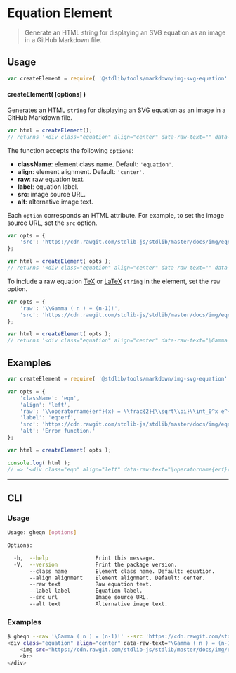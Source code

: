 # Equation Element

> Generate an HTML string for displaying an SVG equation as an image in a GitHub Markdown file.


<!-- Section to include introductory text. Make sure to keep an empty line after the intro `section` element and another before the `/section` close. -->

<section class="intro">

</section>

<!-- /.intro -->

<!-- Package usage documentation. -->

<section class="usage">

## Usage

``` javascript
var createElement = require( '@stdlib/tools/markdown/img-svg-equation' );
```

#### createElement( \[options\] )

Generates an HTML `string` for displaying an SVG equation as an image in a GitHub Markdown file.

``` javascript
var html = createElement();
// returns '<div class="equation" align="center" data-raw-text="" data-equation="">\n    <img src="" alt="">\n    <br>\n</div>'
```

The function accepts the following `options`:

* __className__: element class name. Default: `'equation'`.
* __align__: element alignment. Default: `'center'`.
* __raw__: raw equation text.
* __label__: equation label.
* __src__: image source URL.
* __alt__: alternative image text.

Each `option` corresponds an HTML attribute. For example, to set the image source URL, set the `src` option.

``` javascript
var opts = {
    'src': 'https://cdn.rawgit.com/stdlib-js/stdlib/master/docs/img/eqn1.svg'
};

var html = createElement( opts );
// returns '<div class="equation" align="center" data-raw-text="" data-equation="">\n    <img src="https://cdn.rawgit.com/stdlib-js/stdlib/master/docs/img/eqn1.svg" alt="">\n    <br>\n</div>'
```

To include a raw equation [TeX][tex] or [LaTeX][latex] `string` in the element, set the `raw` option.

``` javascript
var opts = {
    'raw': '\\Gamma ( n ) = (n-1)!',
    'src': 'https://cdn.rawgit.com/stdlib-js/stdlib/master/docs/img/eqn1.svg'
};

var html = createElement( opts );
// returns '<div class="equation" align="center" data-raw-text="\Gamma ( n ) = (n-1)!" data-equation="">\n    <img src="https://cdn.rawgit.com/stdlib-js/stdlib/master/docs/img/eqn1.svg" alt="">\n    <br>\n</div>'
```

</section>

<!-- /.usage -->

<!-- Package usage notes. Make sure to keep an empty line after the `section` element and another before the `/section` close. -->

<section class="notes">

</section>

<!-- /.notes -->

<!-- Package usage examples. -->

<section class="examples">

## Examples

``` javascript
var createElement = require( '@stdlib/tools/markdown/img-svg-equation' );

var opts = {
    'className': 'eqn',
    'align': 'left',
    'raw': '\\operatorname{erf}(x) = \\frac{2}{\\sqrt\\pi}\\int_0^x e^{-t^2}\\,\\mathrm dt',
    'label': 'eq:erf',
    'src': 'https://cdn.rawgit.com/stdlib-js/stdlib/master/docs/img/eqn.svg',
    'alt': 'Error function.'
};

var html = createElement( opts );

console.log( html );
// => '<div class="eqn" align="left" data-raw-text="\operatorname{erf}(x) = \frac{2}{\sqrt\pi}\int_0^x e^{-t^2}\,\mathrm dt" data-equation="eq:erf">\n    <img src="https://cdn.rawgit.com/stdlib-js/stdlib/master/docs/img/eqn.svg" alt="Error function.">\n    <br>\n</div>'
```

</section>

<!-- /.examples -->


---

<section class="cli">

## CLI

<!-- CLI usage documentation. -->

<section class="usage">

### Usage

``` bash
Usage: gheqn [options]

Options:

  -h,  --help               Print this message.
  -V,  --version            Print the package version.
       --class name         Element class name. Default: equation.
       --align alignment    Element alignment. Default: center.
       --raw text           Raw equation text.
       --label label        Equation label.
       --src url            Image source URL.
       --alt text           Alternative image text.
```

</section>

<!-- /.usage -->

<!-- CLI usage notes. Make sure to keep an empty line after the `section` element and another before the `/section` close. -->

<section class="notes">

</section>

<!-- /.notes -->

<!-- CLI usage examples. -->

<section class="examples">

### Examples

``` bash
$ gheqn --raw '\Gamma ( n ) = (n-1)!' --src 'https://cdn.rawgit.com/stdlib-js/stdlib/master/docs/img/eqn1.svg'
<div class="equation" align="center" data-raw-text="\Gamma ( n ) = (n-1)!" data-equation="">
    <img src="https://cdn.rawgit.com/stdlib-js/stdlib/master/docs/img/eqn1.svg" alt="">
    <br>
</div>
```

</section>

<!-- /.examples -->

</section>

<!-- /.cli -->

<!-- Section to include cited references. If references are included, add a horizontal rule *before* the section. Make sure to keep an empty line after the `section` element and another before the `/section` close. -->

<section class="references">

</section>

<!-- /.references -->

<!-- Section for all links. Make sure to keep an empty line after the `section` element and another before the `/section` close. -->

<section class="links">

[tex]: https://en.wikipedia.org/wiki/TeX
[latex]: https://en.wikipedia.org/wiki/LaTeX

</section>

<!-- /.links -->
